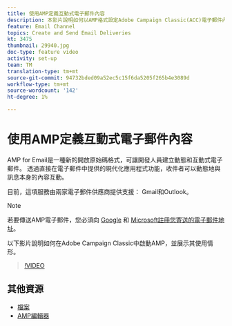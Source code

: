 ```yaml
---
title: 使用AMP定義互動式電子郵件內容
description: 本影片說明如何以AMP格式設定Adobe Campaign Classic(ACC)電子郵件內容。
feature: Email Channel
topics: Create and Send Email Deliveries
kt: 3475
thumbnail: 29940.jpg
doc-type: feature video
activity: set-up
team: TM
translation-type: tm+mt
source-git-commit: 94732bded09a52ec5c15f6da5205f265b4e3089d
workflow-type: tm+mt
source-wordcount: '142'
ht-degree: 1%

---
```



# 使用AMP定義互動式電子郵件內容

AMP for Email是一種新的開放原始碼格式，可讓開發人員建立動態和互動式電子郵件。 透過直接在電子郵件中提供的現代化應用程式功能，收件者可以動態地與訊息本身的內容互動。

目前，這項服務由兩家電子郵件供應商提供支援： Gmail和Outlook。

>[!NOTE]
>
>若要傳送AMP電子郵件，您必須向 [Google](https://developers.google.com/gmail/ampemail/register) 和 [Microsoft註冊您寄送的電子郵件地址](https://docs.microsoft.com/en-us/outlook/amphtml/register-outlook)。

以下影片說明如何在Adobe Campaign Classic中啟動AMP，並展示其使用情形。

>[!VIDEO](https://video.tv.adobe.com/v/29940?quality=12&learn=on)

## 其他資源

* [檔案](https://docs.adobe.com/content/help/en/campaign-classic/using/sending-messages/sending-emails/defining-the-email-content.html)
* [AMP編輯器](https://playground.amp.dev/)
